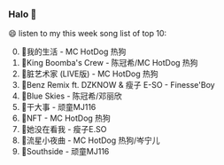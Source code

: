 

### Halo 👋

😄 listen to my this week song list of top 10:

0. 🌈我的生活 - MC HotDog 热狗
1. 🌈King Boomba's Crew - 陈冠希/MC HotDog 热狗
2. 🌈脏艺术家 (LIVE版) - MC HotDog 热狗
3. 🌈Benz Remix ft. DZKNOW & 瘦子 E-SO - Finesse'Boy
4. 🌈Blue Skies - 陈冠希/邓丽欣
5. 🌈干大事 - 顽童MJ116
6. 🌈NFT - MC HotDog 热狗
7. 🌈她没在看我 - 瘦子E.SO
8. 🌈流星小夜曲 - MC HotDog 热狗/岑宁儿
9. 🌈Southside - 顽童MJ116

